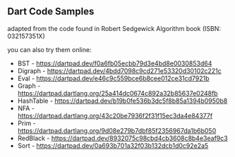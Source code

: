 ## Dart Code Samples 

adapted from the code found in Robert Sedgewick Algorithm book (ISBN: 032157351X)

you can also try them online:

- BST - https://dartpad.dev/f0a6fb05ecbb79d3e4bd8e0030853d64
- Digraph - https://dartpad.dev/4bdd7098c9cd271e53320d30102c221c
- Eval - https://dartpad.dev/e46c9c559bce6b8cee012ce31cd7921b
- Graph - https://dartpad.dartlang.org/25a414dc0674c892a32b85637e0248fb
- HashTable - https://dartpad.dev/b19b0fe536b3dc5f8b85a1394b0950b8
- NFA - https://dartpad.dartlang.org/43c20be7936f2f31f15ec3da4e84377f
- Prim - https://dartpad.dartlang.org/9d08e279b7dbf85f2356967da1b6b050
- RedBlack - https://dartpad.dev/8932075c98cbd4cb3608c8b4e3eaf9c3
- Sort - https://dartpad.dev/0a693b701a32f03b132dcb1d0c92e2a5
